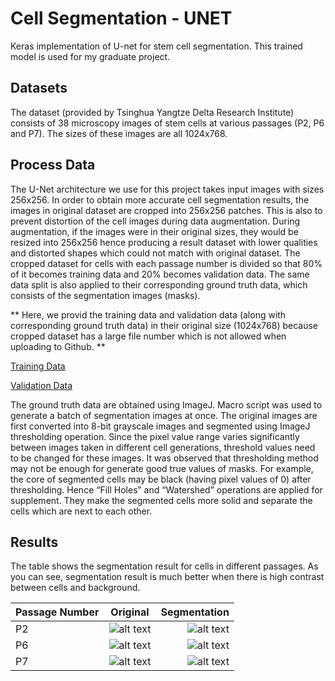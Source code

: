 # Cell Segmentation - UNET

Keras implementation of U-net for stem cell segmentation. This trained model is used for my graduate project. 

## Datasets

The dataset (provided by Tsinghua Yangtze Delta Research Institute) consists of 38 microscopy images of stem cells at various passages (P2, P6 and P7). The sizes of these images are all 1024x768. 

## Process Data

The U-Net architecture we use for this project takes input images with sizes 256x256. In order to obtain more accurate cell segmentation results, the images in original dataset are cropped into 256x256 patches. This is also to prevent distortion of the cell images during data augmentation. During augmentation, if the images were in their original sizes, they would be resized into 256x256 hence producing a result dataset with lower qualities and distorted shapes which could not match with original dataset. 
The cropped dataset for cells with each passage number is divided so that 80\% of it becomes training data and 20\% becomes validation data. The same data split is also applied to their corresponding ground truth data, which consists of the segmentation images (masks). 

** Here, we provid the training data and validation data (along with corresponding ground truth data) in their original size (1024x768) because cropped dataset has a large file number which is not allowed when uploading to Github. **

[Training Data](../trainingset_original)

[Validation Data](../testset_original)

The ground truth data are obtained using ImageJ. Macro script was used to generate a batch of segmentation images at once. The original images are first converted into 8-bit grayscale images and segmented using ImageJ thresholding operation. Since the pixel value range varies significantly between images taken in different cell generations, threshold values need to be changed for these images. It was observed that thresholding method may not be enough for generate good true values of masks. For example, the core of segmented cells may be black (having pixel values of 0) after thresholding. Hence “Fill Holes” and “Watershed” operations are applied for supplement. They make the segmented cells more solid and separate the cells which are next to each other.

## Results

The table shows the segmentation result for cells in different passages. As you can see, segmentation result is much better when there is high contrast between cells and background. 

| Passage Number| Original                                     | Segmentation                                |
| ------------- |:--------------------------------------------:| -------------------------------------------:|
| P2            |![alt text](../testset_original/test/P2-7.tif)|![alt text](../results/mask/P2-7_predict.png)|
| P6            |![alt text](../testset_original/test/P6-4.tif)|![alt text](../results/mask/P6-4_predict.png)|
| P7            |![alt text](../testset_original/test/P7-1.tif)|![alt text](../results/mask/P7-1_predict.png)|

